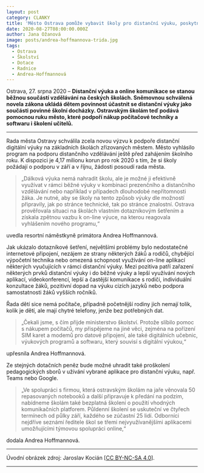 ```yaml
---
layout: post
category: CLANKY
title: 'Město Ostrava pomůže vybavit školy pro distanční výuku, poskytne více než 4 miliony korun'
date: 2020-08-27T08:00:00.000Z
author: Jana Ožanová
image: posts/andrea-hoffmannova-trida.jpg
tags:
  - Ostrava
  - Školství
  - Dotace
  - Radnice
  - Andrea-Hoffmannová
---
```


Ostrava, 27. srpna 2020 – **Distanční výuka a online komunikace se stanou běžnou součástí vzdělávání na českých školách. Sněmovnou schválená novela zákona ukládá dětem povinnost účastnit se distanční výuky jako součásti povinné školní docházky. Ostravským školám teď podává pomocnou ruku město, které podpoří nákup počítačové techniky a softwaru i školení učitelů.**

<hr />

Rada města Ostravy schválila zcela novou výzvu k podpoře distanční digitální výuky na základních školách zřizovaných městem. Město vyhlásilo program na podporu distančního vzdělávání ještě před zahájením školního roku.  K dispozici je 4,17 milionu korun pro rok 2020 s tím, že si školy požádají o podporu v září a v říjnu, žádosti posoudí rada města.

> „Dálková výuka nemá nahradit školu, ale je možné ji efektivně využívat v rámci běžné výuky v kombinaci prezenčního a distančního vzdělávání nebo například v případech dlouhodobé nepřítomnosti žáka. Je nutné, aby se školy na tento způsob výuky dle možností připravily, jak po stránce technické, tak po stránce znalostní. Ostrava prověřovala situaci na školách vlastním dotazníkovým šetřením a získala zpětnou vazbu k on-line výuce, na kterou reagovala vyhlášením nového programu,“

uvedla resortní náměstkyně primátora Andrea Hoffmannová.

Jak ukázalo dotazníkové šetření, největšími problémy bylo nedostatečné internetové připojení, nezájem ze strany některých žáků a rodičů, chybějící výpočetní technika nebo omezená schopnost využívání on-line aplikací některých vyučujících v rámci distanční výuky. Mezi pozitiva patří zařazení některých prvků distanční výuky i do běžné výuky a lepší využívání nových aplikací, videokonferencí, lepší a častější komunikace s rodiči, individuální konzultace žáků, pozitivní dopad na výuku cizích jazyků nebo podpora samostatnosti žáků vyšších ročníků.

Řada dětí sice nemá počítače, případně početnější rodiny jich nemají tolik, kolik je dětí, ale mají chytré telefony, jenže bez potřebných dat.

> „Čekali jsme, s čím přijde ministerstvo školství. Protože slíbilo pomoc s nákupem počítačů, my přispějeme na jiné věci, zejména na pořízení SIM karet a modemů pro datové připojení, ale také digitálních učebnic, výukových programů a softwaru, který souvisí s digitální výukou,“

upřesnila Andrea Hoffmannová.

Ze stejných dotačních peněz bude možné uhradit také proškolení pedagogických sborů v užívání vybrané aplikace pro distanční výuku, např. Teams nebo Google.

> „Ve spolupráci s firmou, která ostravským školám na jaře věnovala 50 repasovaných notebooků a další připravuje k předání na podzim, nabídneme školám také bezplatná školení o použití vhodných komunikačních platforem. Půldenní školení se uskuteční ve čtyřech termínech od půlky září, každého se zúčastní 25 lidí. Odborníci nejdříve seznámí ředitele škol se třemi nejvyužívanějšími aplikacemi umožňujícími týmovou spolupráci online,“

dodala Andrea Hoffmannová.

---

Úvodní obrázek zdroj: Jaroslav Kocián \[[CC BY-NC-SA 4.0](https://creativecommons.org/licenses/by-nc-sa/4.0/deed.cs)\].

- - -
